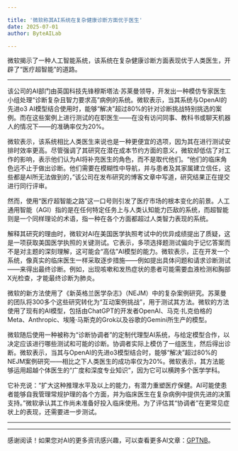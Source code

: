 ```yaml
---

title: '微软称其AI系统在复杂健康诊断方面优于医生'
date: 2025-07-01
author: ByteAILab

---
```


微软揭示了一种人工智能系统，该系统在复杂健康诊断方面表现优于人类医生，开辟了“医疗超智能”的道路。

---
该公司的AI部门由英国科技先锋穆斯塔法·苏莱曼领导，开发出一种模仿专家医生小组处理“诊断复杂且智力要求高”病例的系统。微软表示，当其系统与OpenAI的先进o3 AI模型结合使用时，能够“解决”超过80%的针对诊断挑战特别挑选的案例。而在这些案例上进行测试的在职医生——在没有访问同事、教科书或聊天机器人的情况下——的准确率仅为20%。

微软表示，该系统相比人类医生来说也是一种更便宜的选项，因为其在进行测试安排时效率更高。尽管强调了其研究在潜在成本节约方面的意义，微软却低估了对工作的影响，表示他们认为AI将补充医生的角色，而不是取代他们。“他们的临床角色远不止于做出诊断。他们需要在模糊性中导航，并与患者及其家属建立信任，这些都是AI所无法做到的，”该公司在发布研究的博客文章中写道，研究结果正在提交进行同行评审。

然而，使用“医疗超智能之路”这一口号则引发了医疗市场的根本变化的前景。人工通用智能（AGI）指的是在任何特定任务上与人类认知能力匹敌的系统，而超智能则是一个同样理论的术语，指一种在各个方面都超过人类智力表现的系统。

解释其研究的理由时，微软对AI在美国医学执照考试中的优异成绩提出了质疑，这是一项获取美国医学执照的关键测试。它表示，多项选择题测试偏向于记忆答案而不是对主题的深刻理解，这可能会“高估”AI模型的能力。微软表示，正在开发一个系统，像真实的临床医生一样采取逐步措施——例如提出具体问题和请求诊断测试——来得出最终诊断。例如，出现咳嗽和发热症状的患者可能需要血液检测和胸部X光检查，才能最终诊断为肺炎。

微软的新方法使用了《新英格兰医学杂志》（NEJM）中的复杂案例研究。苏莱曼的团队将300多个这些研究转化为“互动案例挑战”，用于测试其方法。微软的方法使用了现有的AI模型，包括由ChatGPT的开发者OpenAI、马克·扎克伯格的Meta、Anthropic、埃隆·马斯克的Grok以及谷歌的Gemini所生产的模型。

微软随后使用一种被称为“诊断协调者”的定制代理型AI系统，与给定模型合作，以决定应该进行哪些测试和可能的诊断。协调者实际上模仿了一组医生，然后得出诊断。微软表示，当其与OpenAI的先进o3模型结合时，能够“解决”超过80%的NEJM案例研究——相比之下人类医生的成功率仅为20%。微软表示，其方法能够运用超越个体医生的“广度和深度专业知识”，因为它可以横跨多个医学学科。

它补充说：“扩大这种推理水平及以上的能力，有潜力重塑医疗保健。AI可能使患者能够自我管理常规护理的各个方面，并为临床医生在复杂病例中提供先进的决策支持。”微软承认其工作尚未准备好投入临床使用。为了评估其“协调者”在更常见症状上的表现，还需要进一步测试。

---
---
感谢阅读！如果您对AI的更多资讯感兴趣，可以查看更多AI文章：[GPTNB](https://gptnb.com)。